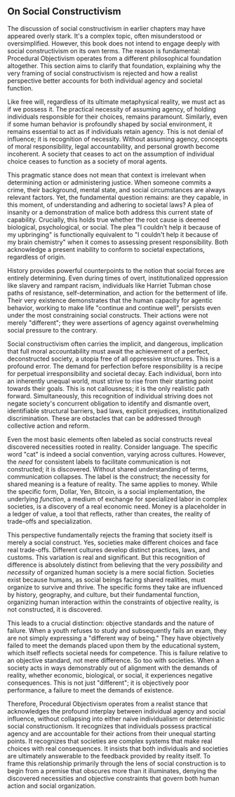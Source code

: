 ## On Social Constructivism

The discussion of social constructivism in earlier chapters may have appeared overly stark. It's a complex topic, often misunderstood or oversimplified. However, this book does not intend to engage deeply with social constructivism on its own terms. The reason is fundamental: Procedural Objectivism operates from a different philosophical foundation altogether. This section aims to clarify that foundation, explaining why the very framing of social constructivism is rejected and how a realist perspective better accounts for both individual agency and societal function.

Like free will, regardless of its ultimate metaphysical reality, we must act as if we possess it. The practical necessity of assuming agency, of holding individuals responsible for their choices, remains paramount. Similarly, even if some human behavior is profoundly shaped by social environment, it remains essential to act as if individuals retain agency. This is not denial of influence; it is recognition of necessity. Without assuming agency, concepts of moral responsibility, legal accountability, and personal growth become incoherent. A society that ceases to act on the assumption of individual choice ceases to function as a society of moral agents.

This pragmatic stance does not mean that context is irrelevant when determining action or administering justice. When someone commits a crime, their background, mental state, and social circumstances are always relevant factors. Yet, the fundamental question remains: are they capable, in this moment, of understanding and adhering to societal laws? A plea of insanity or a demonstration of malice both address this current state of capability. Crucially, this holds true whether the root cause is deemed biological, psychological, or social. The plea "I couldn't help it because of my upbringing" is functionally equivalent to "I couldn't help it because of my brain chemistry" when it comes to assessing present responsibility. Both acknowledge a present inability to conform to societal expectations, regardless of origin.

History provides powerful counterpoints to the notion that social forces are entirely determining. Even during times of overt, institutionalized oppression like slavery and rampant racism, individuals like Harriet Tubman chose paths of resistance, self-determination, and action for the betterment of life. Their very existence demonstrates that the human capacity for agentic behavior, working to make life "continue and continue well", persists even under the most constraining social constructs. Their actions were not merely "different"; they were assertions of agency against overwhelming social pressure to the contrary.

Social constructivism often carries the implicit, and dangerous, implication that full moral accountability must await the achievement of a perfect, deconstructed society, a utopia free of all oppressive structures. This is a profound error. The demand for perfection before responsibility is a recipe for perpetual irresponsibility and societal decay. Each individual, born into an inherently unequal world, must strive to rise from their starting point towards their goals. This is not callousness; it is the only realistic path forward. Simultaneously, this recognition of individual striving does not negate society's concurrent obligation to identify and dismantle overt, identifiable structural barriers, bad laws, explicit prejudices, institutionalized discrimination. These are obstacles that can be addressed through collective action and reform.

Even the most basic elements often labeled as social constructs reveal discovered necessities rooted in reality. Consider language. The specific word "cat" is indeed a social convention, varying across cultures. However, the *need* for consistent labels to facilitate communication is not constructed; it is discovered. Without shared understanding of terms, communication collapses. The label is the construct; the necessity for shared meaning is a feature of reality. The same applies to money. While the specific form, Dollar, Yen, Bitcoin, is a social implementation, the underlying *function*, a medium of exchange for specialized labor in complex societies, is a discovery of a real economic need. Money is a placeholder in a ledger of value, a tool that reflects, rather than creates, the reality of trade-offs and specialization.

This perspective fundamentally rejects the framing that society itself is merely a social construct. Yes, societies make different choices and face real trade-offs. Different cultures develop distinct practices, laws, and customs. This variation is real and significant. But this recognition of difference is absolutely distinct from believing that the very *possibility* and *necessity* of organized human society is a mere social fiction. Societies exist because humans, as social beings facing shared realities, must organize to survive and thrive. The specific forms they take are influenced by history, geography, and culture, but their fundamental function, organizing human interaction within the constraints of objective reality, is not constructed, it is discovered.

This leads to a crucial distinction: objective standards and the nature of failure. When a youth refuses to study and subsequently fails an exam, they are not simply expressing a "different way of being." They have objectively failed to meet the demands placed upon them by the educational system, which itself reflects societal needs for competence. This is failure relative to an objective standard, not mere difference. So too with societies. When a society acts in ways demonstrably out of alignment with the demands of reality, whether economic, biological, or social, it experiences negative consequences. This is not just "different"; it is objectively poor performance, a failure to meet the demands of existence.

Therefore, Procedural Objectivism operates from a realist stance that acknowledges the profound interplay between individual agency and social influence, without collapsing into either naive individualism or deterministic social constructionism. It recognizes that individuals possess practical agency and are accountable for their actions from their unequal starting points. It recognizes that societies are complex systems that make real choices with real consequences. It insists that both individuals and societies are ultimately answerable to the feedback provided by reality itself. To frame this relationship primarily through the lens of social construction is to begin from a premise that obscures more than it illuminates, denying the discovered necessities and objective constraints that govern both human action and social organization.